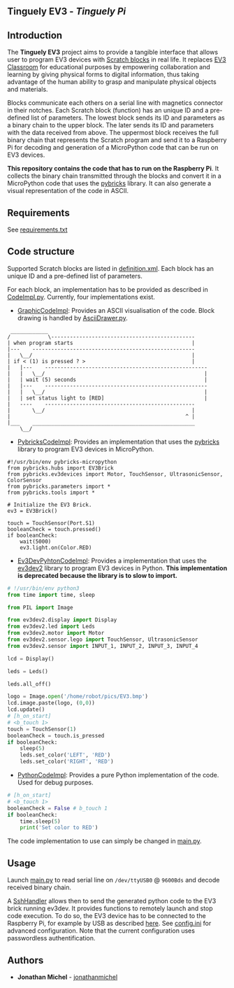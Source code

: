 ## Tinguely EV3 - *Tinguely Pi*

## Introduction

The **Tinguely EV3** project aims to provide a tangible interface that allows user to program EV3 devices with [Scratch blocks](https://scratch.mit.edu/ev3) in real life. It replaces [EV3 Classroom](https://education.lego.com/en-us/downloads/mindstorms-ev3/software#downloads) for educational purposes by empowering collaboration and learning by giving physical forms to digital information, thus taking advantage of the human ability to grasp and manipulate physical objects and materials. 

Blocks communicate each others on a serial line with magnetics connector in their notches. Each Scratch block (function) has an unique ID and a pre-defined list of parameters. The lowest block sends its ID and parameters as a binary chain to the upper block. The later sends its ID and parameters with the data received from above. The uppermost block receives the full binary chain that represents the Scratch program and send it to a Raspberry Pi for decoding and generation of a MicroPython code that can be run on EV3 devices.   

**This repository contains the code that has to run on the Raspberry Pi**. It collects the binary chain transmitted through the blocks and convert it in a MicroPython code that uses the [pybricks](https://pybricks.com/ev3-micropython/index.html) library. It can also generate a visual representation of the code in ASCII.   



## Requirements
See [requirements.txt](requirements.txt)

## Code structure

Supported Scratch blocks are listed in [definition.xml](definition.xml). Each block has an unique ID and a pre-defined list of parameters.

For each block, an implementation has to be provided as described in [CodeImpl.py](CodeImplementations/CodeImpl.py). Currently, four implementations exist.   

- [GraphicCodeImpl](CodeImplementations/GraphicCodeImpl.py): Provides an ASCII visualisation of the code. Block drawing is handled by [AsciiDrawer.py](CodeImplementations/AsciiDrawer.py).

```
 ____________
/            \----------------------------------------------
| when program starts                                      |
|---    ----------------------------------------------------
|   \__/                                                   |
| if < (1) is pressed ? >                                  |
|   |---    ----------------------------------------------------
|   |   \__/                                                   |
|   | wait (5) seconds                                         |
|   |---    ----------------------------------------------------
|   |   \__/                                                   |
|   | set status light to [RED]                                |
|   ----    ------------------------------------------------
|       \__/                                               |
|                                                        ^ |
|___    ____________________________________________________
    \__/
```
- [PybricksCodeImpl](CodeImplementations/PybricksCodeImpl.py): Provides an implementation that uses the [pybricks](https://pybricks.com/ev3-micropython/index.html) library to program EV3 devices in MicroPython.

```
#!/usr/bin/env pybricks-micropython
from pybricks.hubs import EV3Brick
from pybricks.ev3devices import Motor, TouchSensor, UltrasonicSensor, ColorSensor
from pybricks.parameters import *
from pybricks.tools import *

# Initialize the EV3 Brick.
ev3 = EV3Brick()

touch = TouchSensor(Port.S1)
booleanCheck = touch.pressed()
if booleanCheck:
    wait(5000)
    ev3.light.on(Color.RED)

```

- [Ev3DevPyhtonCodeImpl](CodeImplementations/Ev3DevPythonCodeImpl.py): Provides a implementation that uses the [ev3dev2](https://pypi.org/project/python-ev3dev2/) library to program EV3 devices in Python. **This implementation is deprecated because the library is to slow to import.** 

```python
# !/usr/bin/env python3
from time import time, sleep

from PIL import Image

from ev3dev2.display import Display
from ev3dev2.led import Leds
from ev3dev2.motor import Motor
from ev3dev2.sensor.lego import TouchSensor, UltrasonicSensor
from ev3dev2.sensor import INPUT_1, INPUT_2, INPUT_3, INPUT_4 

lcd = Display()

leds = Leds()

leds.all_off()

logo = Image.open('/home/robot/pics/EV3.bmp')
lcd.image.paste(logo, (0,0))
lcd.update()
# [h_on_start]
# <b_touch 1>
touch = TouchSensor(1)
booleanCheck = touch.is_pressed
if booleanCheck:
    sleep(5)
    leds.set_color('LEFT', 'RED')
	leds.set_color('RIGHT', 'RED')
```

- [PythonCodeImpl](CodeImplementations/PythonCodeImpl.py): Provides a pure Python implementation of the code. Used for debug purposes.

```python
# [h_on_start]
# <b_touch 1>
booleanCheck = False # b_touch 1
if booleanCheck: 
	time.sleep(5)
	print('Set color to RED')
```
 
The code implementation to use can simply be changed in [main.py](https://github.com/jonathanmichel/SPS_TinguelyPi/blob/3f8258f3b07d2a0a95b04eca9ee21b15a865daf3/main.py#L16). 

## Usage

Launch [main.py](main.py) to read serial line on `/dev/ttyUSB0` @ `9600Bds` and decode received binary chain.

A [SshHandler](SshHandler.py) allows then to send the generated python code to the EV3 brick running ev3dev. It provides functions to remotely launch and stop code execution. To do so, the EV3 device has to be connected to the Raspberry Pi, for example by USB as described [here](https://www.ev3dev.org/docs/tutorials/connecting-to-the-internet-via-usb/). See [config.ini](config.ini) for advanced configuration. Note that the current configuration uses passwordless authentification.  
 
## Authors

* **Jonathan Michel** - [jonathanmichel](https://github.com/jonathanmichel) 